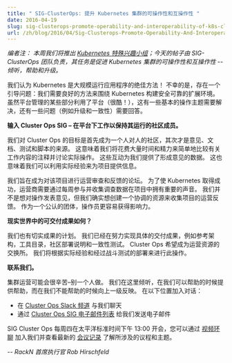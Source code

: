 ```yaml
---
title: " SIG-ClusterOps: 提升 Kubernetes 集群的可操作性和互操作性 "
date: 2016-04-19
slug: sig-clusterops-promote-operability-and-interoperability-of-k8s-clusters
url: /zh/blog/2016/04/Sig-Clusterops-Promote-Operability-And-Interoperability-Of-K8S-Clusters
---
```

<!--
---
title: " SIG-ClusterOps: Promote operability and interoperability of Kubernetes clusters "
date: 2016-04-19
slug: sig-clusterops-promote-operability-and-interoperability-of-k8s-clusters
url: /zh/blog/2016/04/Sig-Clusterops-Promote-Operability-And-Interoperability-Of-K8S-Clusters
---
-->
<!--
_Editor’s note: This week we’re featuring [Kubernetes Special Interest Groups](https://github.com/kubernetes/kubernetes/wiki/Special-Interest-Groups-(SIGs)); Today’s post is by the SIG-ClusterOps team whose mission is to promote operability and interoperability of Kubernetes clusters -- to listen, help & escalate._ 
-->
_编者注： 本周我们将推出 [Kubernetes 特殊兴趣小组](https://github.com/kubernetes/kubernetes/wiki/Special-Interest-Groups-(SIGs))；今天的帖子由 SIG-ClusterOps 团队负责，其任务是促进 Kubernetes 集群的可操作性和互操作性 -- 倾听，帮助和升级。_  

<!--
We think Kubernetes is an awesome way to run applications at scale! Unfortunately, there's a bootstrapping problem: we need good ways to build secure & reliable scale environments around Kubernetes. While some parts of the platform administration leverage the platform (cool!), there are fundamental operational topics that need to be addressed and questions (like upgrade and conformance) that need to be answered.  
-->
我们认为 Kubernetes 是大规模运行应用程序的绝佳方法！
不幸的是，存在一个引导问题：我们需要良好的方法来围绕 Kubernetes 构建安全可靠的扩展环境。
虽然平台管理的某些部分利用了平台（很酷！），这有一些基本的操作主题需要解决，还有一些问题（例如升级和一致性）需要回答。

<!--
**Enter Cluster Ops SIG – the community members who work under the platform to keep it running.**  
-->
**输入 Cluster Ops SIG – 在平台下工作以保持其运行的社区成员。** 

<!--
Our objective for Cluster Ops is to be a person-to-person community first, and a source of opinions, documentation, tests and scripts second. That means we dedicate significant time and attention to simply comparing notes about what is working and discussing real operations. Those interactions give us data to form opinions. It also means we can use real-world experiences to inform the project.  
-->
我们对 Cluster Ops 的目标是首先成为一个人对人的社区，其次才是意见、文档、测试和脚本的来源。
这意味着我们将花费大量时间和精力来简单地比较有关工作内容的注释并讨论实际操作。
这些互动为我们提供了形成意见的数据。
这也意味着我们可以利用实际经验来为项目提供信息。

<!--
We aim to become the forum for operational review and feedback about the project. For Kubernetes to succeed, operators need to have a significant voice in the project by weekly participation and collecting survey data. We're not trying to create a single opinion about ops, but we do want to create a coordinated resource for collecting operational feedback for the project. As a single recognized group, operators are more accessible and have a bigger impact.  
-->
我们旨在成为对该项目进行运营审查和反馈的论坛。
为了使 Kubernetes 取得成功，运营商需要通过每周参与并收集调查数据在项目中拥有重要的声音。
我们并不是想对操作发表意见，但我们确实想创建一个协调的资源来收集项目的运营反馈。
作为一个公认的团体，操作员更容易获得影响力。

<!--
**What about real world deliverables?**  
-->
**现实世界中的可交付成果如何？**  

<!--
We've got plans for tangible results too. We’re already driving toward concrete deliverables like reference architectures, tool catalogs, community deployment notes and conformance testing. Cluster Ops wants to become the clearing house for operational resources. We're going to do it based on real world experience and battle tested deployments.  
-->
我们也有切实成果的计划。
我们已经在努力实现具体的交付成果，例如参考架构，工具目录，社区部署说明和一致性测试。
Cluster Ops 希望成为运营资源的交换所。
我们将根据实际经验和经过战斗测试的部署来进行此操作。

<!--
**Connect with us.**  
-->
**联系我们。** 

<!--
Cluster Ops can be hard work – don't do it alone. We're here to listen, to help when we can and escalate when we can't. Join the conversation at: -->
集群运营可能会很辛苦–别一个人做。
我们在这里倾听，在我们可以帮助的时候提供帮助，而在我们不能帮助的时候向上一级反映。
在以下位置加入对话：

<!--
- Chat with us on the [Cluster Ops Slack channel](https://kubernetes.slack.com/messages/sig-cluster-ops/)
- Email us at the [Cluster Ops SIG email list](https://groups.google.com/forum/#!forum/kubernetes-sig-cluster-ops)
-->
- 在 [Cluster Ops Slack 频道](https://kubernetes.slack.com/messages/sig-cluster-ops/) 与我们聊天
- 通过 [Cluster Ops SIG 电子邮件列表](https://groups.google.com/forum/#!forum/kubernetes-sig-cluster-ops) 给我们发送电子邮件

<!--
The Cluster Ops Special Interest Group meets weekly at 13:00PT on Thursdays, you can join us via the [video hangout](https://plus.google.com/hangouts/_/google.com/sig-cluster-ops) and see latest [meeting notes](https://docs.google.com/document/d/1IhN5v6MjcAUrvLd9dAWtKcGWBWSaRU8DNyPiof3gYMY/edit) for agendas and topics covered.  
-->
SIG Cluster Ops 每周四在太平洋标准时间下午 13:00 开会，您可以通过
[视频环聊](https://plus.google.com/hangouts/_/google.com/sig-cluster-ops) 加入我们并查看最新的
[会议记录](https://docs.google.com/document/d/1IhN5v6MjcAUrvLd9dAWtKcGWBWSaRU8DNyPiof3gYMY/edit)
了解所涉及的议程和主题。

<!--
_--Rob Hirschfeld, CEO, RackN&nbsp;_
-->
_-- RackN 首席执行官 Rob Hirschfeld_
